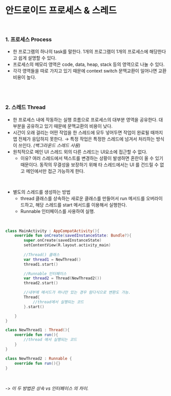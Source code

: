 # 안드로이드 프로세스 & 스레드
<br>

### 1. **프로세스 Process**
* 한 프로그램의 하나의 task를 말한다. 1개의 프로그램이 1개의 프로세스에 해당한다고 쉽게 설명할 수 있다. 
* 프로세스의 메모리 영역은 code, data, heap, stack 등의 영역으로 나눌 수 있다. 
* 각각 영역들을 따로 가지고 있기 때문에 context switch 문맥교환이 일어나면 교환 비용이 높다.

<br><br>

### 2. **스레드 Thread**
* 한 프로세스 내에 작동하는 실행 흐름으로 프로세스의 대부분 영역을 공유한다. 대부분을 공유하고 있기 때문에 문맥교환의 비용이 낮다.
* 시간이 오래 걸리는 어떤 작업을 한 스레드에 모두 넣어두면 작업이 완료될 때까지 앱 전체가 응답하지 못한다. → 특정 작업은 특정한 스레드에 넘겨서 처리하는 방식이 쓰인다.  *(백그라운드 스레드 사용)*
* 원칙적으로 메인 UI 스레드 외의 다른 스레드는 UI요소에 접근할 수 없다.
  * 이유? 여러 스레드에서 텍스트를 변경하는 상황이 발생하면 혼란이 올 수 있기 때문이다. 동작의 무결성을 보장하기 위해 타 스레드에서는 UI 를 건드릴 수 없고 메인에서만 접근 가능하게 한다.

<br>

* 별도의 스레드를 생성하는 방법
  * thread 클래스를 상속하는 새로운 클래스를 만들어서 run 메서드를 오버라이드하고, 해당 스레드를 start 메서드를 이용해서 실행한다.
  * Runnable 인터페이스를 사용하여 실행.

<br>

~~~kotlin
class MainActivity : AppCompatActivity(){
	override fun onCreate(savedInstanceState: Bundle?){
		super.onCreate(savedInstanceState)
		setContentView(R.layout.activity_main)
		
		//Thread() 클래스
		var thread1 = NewThread()
		thread1.start()

		//Runnable 인터페이스
		var thread2 = Thread(NewThread2())
		thread2.start()

		//내부에 메서드가 하나만 있는 경우 람다식으로 변환도 가능.
		Thread{
			//thread에서 실행되는 코드
		}.start()

	}
}

class NewThread1 : Thread(){
	override fun run(){
		//thread 에서 실행되는 코드
	}
}

class NewThread2 : Runnable {
	override fun run(){}
}
~~~

<br>

  *-> 이 두 방법은 상속 vs 인터페이스 의 차이.*